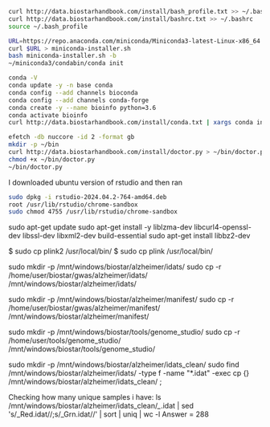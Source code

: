 
```bash
curl http://data.biostarhandbook.com/install/bash_profile.txt >> ~/.bash_profile
curl http://data.biostarhandbook.com/install/bashrc.txt >> ~/.bashrc
source ~/.bash_profile

URL=https://repo.anaconda.com/miniconda/Miniconda3-latest-Linux-x86_64.sh
curl $URL > miniconda-installer.sh
bash miniconda-installer.sh -b
~/miniconda3/condabin/conda init

conda -V
conda update -y -n base conda
conda config --add channels bioconda
conda config --add channels conda-forge
conda create -y --name bioinfo python=3.6
conda activate bioinfo
curl http://data.biostarhandbook.com/install/conda.txt | xargs conda install -y

efetch -db nuccore -id 2 -format gb
mkdir -p ~/bin
curl http://data.biostarhandbook.com/install/doctor.py > ~/bin/doctor.py
chmod +x ~/bin/doctor.py
~/bin/doctor.py
```

I downloaded ubuntu version of rstudio and then ran
```bash
sudo dpkg -i rstudio-2024.04.2-764-amd64.deb 
root /usr/lib/rstudio/chrome-sandbox
sudo chmod 4755 /usr/lib/rstudio/chrome-sandbox
```

sudo apt-get update
sudo apt-get install -y liblzma-dev libcurl4-openssl-dev libssl-dev libxml2-dev build-essential
sudo apt-get install libbz2-dev

$ sudo cp plink2 /usr/local/bin/
$ sudo cp plink /usr/local/bin/

sudo mkdir -p /mnt/windows/biostar/alzheimer/idats/
sudo cp -r /home/user/biostar/gwas/alzheimer/idats/ /mnt/windows/biostar/alzheimer/idats/

sudo mkdir -p /mnt/windows/biostar/alzheimer/manifest/
sudo cp -r /home/user/biostar/gwas/alzheimer/manifest/ /mnt/windows/biostar/alzheimer/manifest/

sudo mkdir -p /mnt/windows/biostar/tools/genome_studio/
sudo cp -r /home/user/tools/genome_studio/ /mnt/windows/biostar/tools/genome_studio/ 

sudo mkdir -p /mnt/windows/biostar/alzheimer/idats_clean/
sudo find /mnt/windows/biostar/alzheimer/idats/ -type f -name "*.idat" -exec cp {} /mnt/windows/biostar/alzheimer/idats_clean/ \;

Checking how many unique samples i have:
ls /mnt/windows/biostar/alzheimer/idats_clean/*_*.idat | sed 's/_Red.idat//;s/_Grn.idat//' | sort | uniq | wc -l
Answer = 288
